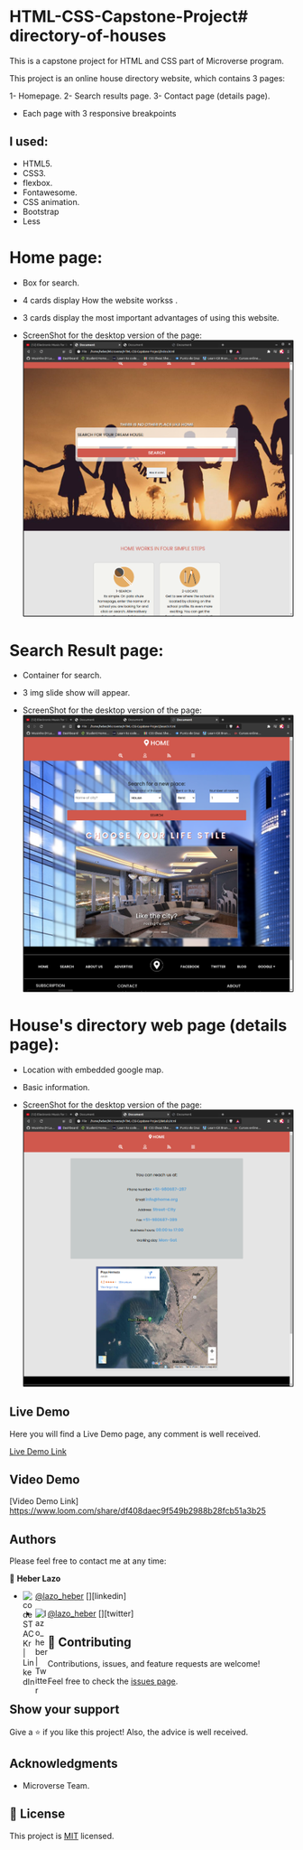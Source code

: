 # HTML-CSS-Capstone-Project# directory-of-houses

This is a capstone project for HTML and CSS part of Microverse program.

This project is an online house directory website, which contains 3 pages:

1- Homepage.
2- Search results page.
3- Contact page (details page).

- Each page with 3 responsive breakpoints

## I used:

- HTML5.
- CSS3.
- flexbox.
- Fontawesome.
- CSS animation.
- Bootstrap
- Less

# Home page:

- Box for search.
- 4 cards display How the website workss .
- 3 cards display the most important advantages of using this website.

- ScreenShot for the desktop version of the page:
  ![screenshot](./assets/index_SS.png)

# Search Result page:

- Container for search.
- 3 img slide show will appear.

- ScreenShot for the desktop version of the page:
  ![screenshot](./assets/search_SS.png)

# House's directory web page (details page):

- Location with embedded google map.
- Basic information.

- ScreenShot for the desktop version of the page:
  ![screenshot](./assets/details_SS.png)

## Live Demo

Here you will find a Live Demo page, any comment is well received.

[Live Demo Link]( https://wusinho.github.io/HTML-CSS-Capstone-Project/)

## Video Demo

[Video Demo Link] https://www.loom.com/share/df408daec9f549b2988b28fcb51a3b25

## Authors

Please feel free to contact me at any time:

👤 **Heber Lazo**

- [@lazo_heber](https://www.linkedin.com/in/heber-lazo-benza-523266133/) [<img align="left" alt="codeSTACKr | LinkedIn" width="22px" src="https://cdn.jsdelivr.net/npm/simple-icons@v3/icons/linkedin.svg" />][linkedin]

- [@lazo_heber](https://twitter.com/lazo_heber) [<img align="left" alt="lazo_heber | Twitter" width="22px" src="https://cdn.jsdelivr.net/npm/simple-icons@v3/icons/twitter.svg" />][twitter]

## 🤝 Contributing

Contributions, issues, and feature requests are welcome!

Feel free to check the [issues page]().

## Show your support

Give a ⭐️ if you like this project!
Also, the advice is well received.

## Acknowledgments

- Microverse Team.

## 📝 License

This project is [MIT](LICENSE.md) licensed.
